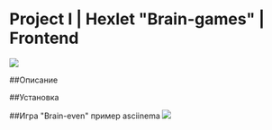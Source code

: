 # Project I | Hexlet "Brain-games" | Frontend

<a href="https://codeclimate.com/github/codeclimate/codeclimate/maintainability"><img src="https://api.codeclimate.com/v1/badges/a99a88d28ad37a79dbf6/maintainability" /></a>

##Описание

##Установка

##Игра "Brain-even"
пример asciinema
<a href="https://asciinema.org/a/u9s0kekCW7pEoiIEHj1tJreXF" target="_blank"><img src="https://asciinema.org/a/u9s0kekCW7pEoiIEHj1tJreXF.svg" /></a>
